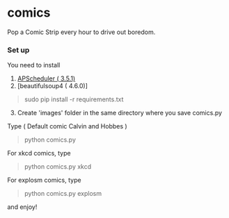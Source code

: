 comics
======

Pop a Comic Strip every hour to drive out boredom. 

### Set up 

You need to install 

1) [APScheduler ( 3.5.1)](http://apscheduler.readthedocs.org/#)
2) [beautifulsoup4 ( 4.6.0)] 

> sudo pip install -r requirements.txt

3) Create 'images' folder in the same directory where you save comics.py

Type ( Default comic Calvin and Hobbes )
> python comics.py 

For xkcd comics, type
> python comics.py xkcd

For explosm comics, type
> python comics.py explosm

and enjoy! 
